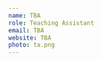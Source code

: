 ```yaml
---
name: TBA
role: Teaching Assistant
email: TBA
website: TBA
photo: ta.png
---
```


<!-- OH: Thu 3-4pm, CSE 566 -->
